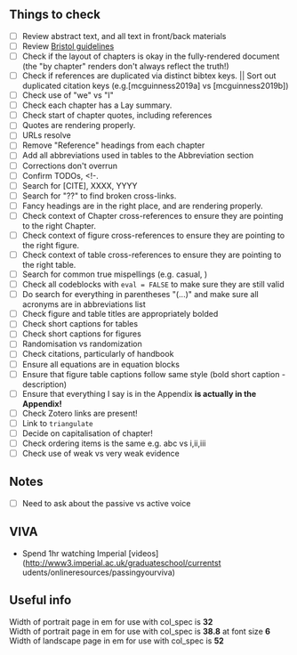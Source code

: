 ## Things to check 

- [ ] Review abstract text, and all text in front/back materials
- [ ] Review [Bristol guidelines](http://www.bris.ac.uk/media-library/sites/social-community-medicine/migrated/documents/preparingathesis.pdf)
- [ ] Check if the layout of chapters is okay in the fully-rendered document (the "by chapter" renders don't always reflect the truth!)
- [ ] Check if references are duplicated via distinct bibtex keys. || Sort out duplicated citation keys (e.g.[mcguinness2019a] vs [mcguinness2019b])
- [ ] Check use of "we" vs "I"
- [ ] Check each chapter has a Lay summary.
- [ ] Check start of chapter quotes, including references
- [ ] Quotes are rendering properly.
- [ ] URLs resolve
- [ ] Remove "Reference" headings from each chapter
- [ ] Add all abbreviations used in tables to the Abbreviation section
- [ ] Corrections don't overrun
- [ ] Confirm TODOs, <!-.
- [ ] Search for [CITE], XXXX, YYYY
- [ ] Search for "??" to find broken cross-links.
- [ ] Fancy headings are in the right place, and are rendering properly.
- [ ] Check context of Chapter cross-references to ensure they are pointing to the right Chapter.
- [ ] Check context of figure cross-references to ensure they are pointing to the right figure.
- [ ] Check context of table cross-references to ensure they are pointing to the right table.
- [ ] Search for common true mispellings (e.g. casual, )
- [ ] Check all codeblocks with `eval = FALSE` to make sure they are still valid
- [ ] Do search for everything in parentheses "(...)" and make sure all acronyms are in abbreviations list 
- [ ] Check figure and table titles are appropriately bolded
- [ ] Check short captions for tables
- [ ] Check short captions for figures
- [ ] Randomisation vs randomization
- [ ] Check citations, particularly of handbook
- [ ] Ensure all equations are in equation blocks
- [ ] Ensure that figure table captions follow same style (bold short caption - description)
- [ ] Ensure that everything I say is in the Appendix __is actually in the Appendix!__
- [ ] Check Zotero links are present!
- [ ] Link to `triangulate`
- [ ] Decide on capitalisation of chapter!
- [ ] Check ordering items is the same e.g. abc vs i,ii,iii
- [ ] Check use of weak vs very weak evidence

## Notes
- [ ] Need to ask about the passive vs active voice

## VIVA
- Spend 1hr watching Imperial [videos](http://www3.imperial.ac.uk/graduateschool/currentst
udents/onlineresources/passingyourviva)



## Useful info

Width of portrait page in em for use with col_spec is __32__  
Width of portrait page in em for use with col_spec is __38.8__ at font size __6__  
Width of landscape page in em for use with col_spec is __52__  